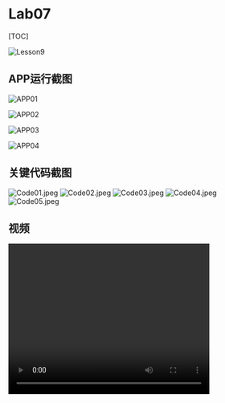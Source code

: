 # Lab07

[TOC]

![Lesson9](Badge.jpeg)

## APP运行截图

![APP01](run1.jpg)

![APP02](run2.jpg)

![APP03](run3.jpg)

![APP04](run4.jpg)

## 关键代码截图

![Code01.jpeg](code1.jpeg)
![Code02.jpeg](code2.jpeg)
![Code03.jpeg](code3.jpeg)
![Code04.jpeg](code4.jpeg)
![Code05.jpeg](code5.jpeg)

## 视频

<video width="400" height="300" controls autoplay>
  <source src="Video.mp4" type="video/mp4">
  您的浏览器不支持 video 标签。
</video>
